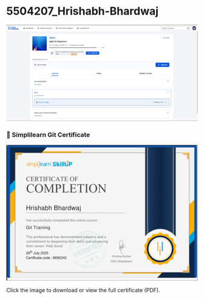 # 5504207_Hrishabh-Bhardwaj

![alt text](SDLC/Screenshot.png)



### 📄 Simplilearn Git Certificate
[![Git Certificate Preview](Git/Git%20Certificate.png)](Git/Git%20Cetificate.pdf)

Click the image to download or view the full certificate (PDF).